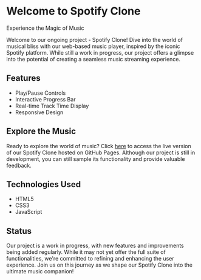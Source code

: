 <!DOCTYPE html>
<html lang="en">
<head>
    <meta charset="UTF-8">
    <meta name="viewport" content="width=device-width, initial-scale=1.0">
    <title>Spotify Clone</title>
</head>
<body>
    <h1>Welcome to Spotify Clone</h1>
    <p>Experience the Magic of Music</p>
    <p>Welcome to our ongoing project - Spotify Clone! Dive into the world of musical bliss with our web-based music player, inspired by the iconic Spotify platform. While still a work in progress, our project offers a glimpse into the potential of creating a seamless music streaming experience.</p>
    
<h2>Features</h2>
    <ul>
        <li>Play/Pause Controls</li>
        <li>Interactive Progress Bar</li>
        <li>Real-time Track Time Display</li>
        <li>Responsive Design</li>
    </ul>

<h2>Explore the Music</h2>
    <p>Ready to explore the world of music? Click <a href="https://404nix.github.io/Spotify-Clone/">here</a> to access the live version of our Spotify Clone hosted on GitHub Pages. Although our project is still in development, you can still sample its functionality and provide valuable feedback.</p>

<h2>Technologies Used</h2>
    <ul>
        <li>HTML5</li>
        <li>CSS3</li>
        <li>JavaScript</li>
    </ul>

<h2>Status</h2>
    <p>Our project is a work in progress, with new features and improvements being added regularly. While it may not yet offer the full suite of functionalities, we're committed to refining and enhancing the user experience. Join us on this journey as we shape our Spotify Clone into the ultimate music companion!</p>

</body>
</html>
